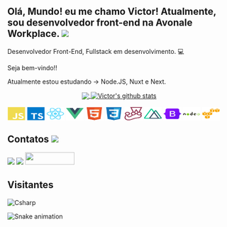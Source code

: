 ## Olá, Mundo! eu me chamo Victor! Atualmente, sou desenvolvedor front-end na Avonale Workplace. <img src=https://github.com/TheDudeThatCode/TheDudeThatCode/blob/master/Assets/Earth.gif width="30">

Desenvolvedor Front-End, Fullstack em desenvolvimento. 💻

Seja bem-vindo!!

Atualmente estou estudando -> Node.JS, Nuxt e Next.

<div align="center">
  <a href="https://github.com/vichdev">
  <a href="https://github.com/vichdev">
  <img align="center" height="210px" src="https://github-readme-stats.vercel.app/api/top-langs/?username=vichdev&theme=dark&hide_langs_below=1" />
</a>
  <a href="https://github.com/vichdev">
 <img align="center" src="https://github-readme-stats.vercel.app/api?username=vichdev&show_icons=true&theme=dark&line_height=27" alt="Victor's github stats"/>
</a>
  </div>

<div style="display: inline_block" ><br>
  <img align="center" alt="Victor-Js" height="30" width="40" src="https://raw.githubusercontent.com/devicons/devicon/master/icons/javascript/javascript-plain.svg">
  <img align="center" alt="Victor-Ts" height="30" width="40" src="https://raw.githubusercontent.com/devicons/devicon/master/icons/typescript/typescript-plain.svg">
  <img align="center" alt="Victor-React" height="30" width="40" src="https://raw.githubusercontent.com/devicons/devicon/master/icons/react/react-original.svg">
  <img align="center" alt="CSS" height="30" width="40" src="https://raw.githubusercontent.com/devicons/devicon/master/icons/vuejs/vuejs-original.svg">
  <img align="center" alt="Victor-HTML" height="30" width="40" src="https://raw.githubusercontent.com/devicons/devicon/master/icons/html5/html5-original.svg">
  <img align="center" alt="CSS" height="30" width="40" src="https://raw.githubusercontent.com/devicons/devicon/master/icons/css3/css3-original.svg">
  <img align="center" alt="CSS" height="30" width="40" src="https://raw.githubusercontent.com/devicons/devicon/master/icons/jest/jest-plain.svg">
  <img align="center" alt="CSS" height="30" width="40" src="https://raw.githubusercontent.com/devicons/devicon/master/icons/nuxtjs/nuxtjs-original.svg">
  <img align="center" alt="CSS" height="30" width="40" src="https://raw.githubusercontent.com/devicons/devicon/master/icons/bootstrap/bootstrap-original.svg">           <img align="center" alt="CSS" height="30" width="40" src="https://raw.githubusercontent.com/devicons/devicon/master/icons/nodejs/nodejs-original-wordmark.svg">
  <img align="center" alt="CSS" height="30" width="40" src="https://raw.githubusercontent.com/devicons/devicon/master/icons/amazonwebservices/amazonwebservices-original.svg">
                                                  
</div>
  
 
  ## Contatos <img src=https://github.com/TheDudeThatCode/TheDudeThatCode/blob/master/Assets/Handshake.gif width="50">
<div> 
  <a href = "mailto:victor.hugo.antunes.n@gmail.com"><img src="https://img.shields.io/badge/-Gmail-%23333?style=for-the-badge&logo=gmail&logoColor=white" target="_blank"></a>
  <a href="https://www.linkedin.com/in/vichdev/" target="_blank"><img src="https://img.shields.io/badge/-LinkedIn-%230077B5?style=for-the-badge&logo=linkedin&logoColor=white" target="_blank"></a> 
  <a href="https://vichdev-portfolio.netlify.app/" target="_blank"><img src="https://img.shields.io/badge/Portfolio-8A2BE2" target="_blank" width="111" height="28" /></a> 
 
   ## Visitantes  

 <div>

  <img align="center" alt="Csharp" height="30" width="150" src="https://komarev.com/ghpvc/?username=vichdev&color=green" alt="vichdev" /> <br>

 </div>  
 
  ![Snake animation](https://github.com/vichdev/vichdev/blob/output/github-contribution-grid-snake.svg)
 
</div>
